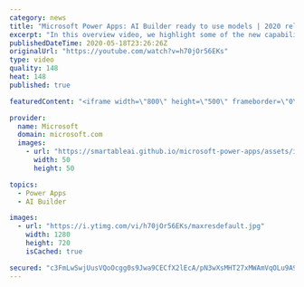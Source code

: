 ```yaml
---
category: news
title: "Microsoft Power Apps: AI Builder ready to use models | 2020 release wave 1 overview"
excerpt: "In this overview video, we highlight some of the new capabilities included in the latest update to Microsoft Power Apps, AI Builder ready to use models.     Here are the capabilities covered:   • Entity extraction helps you by identifying and extracting people, dates, places, locations, etc. from text"
publishedDateTime: 2020-05-18T23:26:26Z
originalUrl: "https://youtube.com/watch?v=h70jOr56EKs"
type: video
quality: 148
heat: 148
published: true

featuredContent: "<iframe width=\"800\" height=\"500\" frameborder=\"0\" src=\"https://www.youtube.com/embed/h70jOr56EKs\" allow=\"accelerometer; autoplay; encrypted-media; gyroscope; picture-in-picture\" allowfullscreen></iframe>"

provider:
  name: Microsoft
  domain: microsoft.com
  images:
    - url: "https://smartableai.github.io/microsoft-power-apps/assets/images/organizations/microsoft.com-50x50.jpg"
      width: 50
      height: 50

topics:
  - Power Apps
  - AI Builder

images:
  - url: "https://i.ytimg.com/vi/h70jOr56EKs/maxresdefault.jpg"
    width: 1280
    height: 720
    isCached: true

secured: "c3FmLwSwjUusVQoOcgg0s9Jwa9CECfX2lEcA/pN3wXsMHT27xMWAmVqOLu9A9lXFD1nBjC4+8JQJXLm+qmUlBPOI/X6VJn5klFqNy4ztrbY2Z4/KzItl0FRNai+kjHgd3p90V5sQcs+qjnfDECTLyb/cwMvrnMonLMYWgshkQHTIb7eaP/UuJr0lcPTzHjJyRLx4Jy8GcKEdq+foadS6xiDA8MoyD38hiYIxIQtYmD4i1+uxpRfhOOI+BkuHVcJearh1ZUzOl7n55iemnsfpfgQB+EP3P+uwRFD5bUicjUeYOPtokJ0NPBqS0Vj9/c3AzC2AD5FIEGztCNTEPv0zTXQ2UleuEUPqAbkZsR4Cc3mxvB4cTnTmDwaA7QtdRns5dcXFfLJz6k0XbyAOICderOaVbkxKS6j4tS2SceGFWweckU3lfz/zDVoacDOEz+U7;FZ816yH9ZPCUBBoMXFeePw=="
---
```


